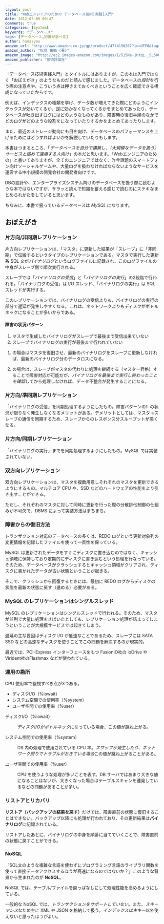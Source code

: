 ```yaml
---
layout: post
title: "Webエンジニアのための データベース技術[実践]入門"
date: 2012-05-09 00:47
comments: true
categories: [System]
keywords: "データベース"
tags: [データベース,知識が学べる]
author: hamasyou
amazon_url: "http://www.amazon.co.jp/gp/product/4774150207?ie=UTF8&tag=sorehabooks-22&linkCode=xm2&camp=247&creativeASIN=4774150207"
amazon_author: "松信 嘉範 (著)"
amazon_image: "http://ec2.images-amazon.com/images/I/515Ne-1HtqL._SL500_AA300_.jpg"
amazon_publisher: "技術評論社"
---
```


「データベース技術実践入門」とタイトルにはありますが、この本は入門ではなく「おぼえがき」のようなものだと読んで感じました。データベースの<em>設計</em>を行う際の注意点や、こういう点は押さえておくべきということを広く確認できる構成になっていたからです。

例えば、インデックスの種類を挙げ、データ数が増えてきた際にどのようにインデックスが効いてくるか、逆に効かなくなってくるかをまとめてあったり、データベースが吐き出すログにはどのようなものがあり、障害時の復旧手順のなかでどのログがどのような役割をになっていたりするかをまとめてあったりします。

また、最近のストレージ動向にも目を向け、データベースのパフォーマンスを上げるためにはどうすればよいかを解説していたりもします。

本書はつまるところ、「<em>データベースを自分で構築し、（大規模なデータを扱う）サービスと絡めて運用する人向け</em>」の本だと思います。「Webエンジニアのための」と書いてありますが、全てのエンジニアではなく、昨今話題のスマートフォン向けソーシャルゲームや、大量ログを扱わなければならないようなサービスを運営する中小規模の開発会社の開発者向けです。

DBの設計や、エンタープライズシステム向けのデータベースを扱う際に読むような本ではないですが、サラッと読んで知識を蓄える感じで読むのにステキなまとめられかたをしていると思います。

ちなみに、本書で扱っているデータベースは <em>MySQL</em> になります。


<!-- more -->

<h2>おぼえがき</h2>

<h3>片方向/非同期レプリケーション</h3>

片方向レプリケーションは、「マスタ」に更新した結果が「スレーブ」に「非同期」で伝搬するというタイプのレプリケーションである。マスタで実行した更新系 SQL 文が<em>バイナリログ</em>というログファイルに記録され、このログファイルの中身がスレーブ側で順次実行される。

スレーブでは「<em>バイナリログの受信</em>」と「<em>バイナリログの実行</em>」の2段階で行われる。「バイナリログの受信」は I/O スレッド、「バイナリログの実行」は SQL スレッドが実行する。

このレプリケーションでは、バイナリログの受信よりも、バイナリログの実行の部分で遅延が発生しやすくなる。これは、ネットワークよりもディスクがボトルネックになることが多いからである。

<h4>障害の状況パターン</h4>

<ol><li>マスタで生成したバイナリログがスレーブで最後まで受信出来ていない</li>
<li>スレーブでバイナリログの実行が最後まで行われていない</li></ol>

1. の場合はマスタを復旧させ、最新のバイナリログをスレーブに更新しなければ、最新のバイナリログ分のデータロスになる。

2. の場合は、スレーブがマスタの代わりに処理を継続する（マスター昇格）することで障害対応が可能だが、<em>バイナリログを最後まで実行し終わったことを確認</em>してから処理しなければ、データ不整合が発生することになる。


<h3>片方向/準同期レプリケーション</h3>

「バイナリログの受信」を同期処理するようにしたもの。障害パターンの1. の状況が限りなく発生しなくなるメリットがある。デメリットとしては、マスタ→スレーブの通信を同期するため、スレーブからのレスポンス分スループットが悪くなる。

<h3>片方向/同期レプリケーション</h3>

「バイナリログの実行」までを同期処理するようにしたもの。MySQL では実装されていない。

<h3>双方向レプリケーション</h3>

双方向レプリケーションは、マスタを複数用意しそれぞれのマスタを更新できるようにするもの。マルチコア CPU や、SSD などのハードウェアの性能をより引き出すことができる。

ただし、それぞれのマスタに対して同時に更新を行った際の分散排他制御の仕組みが不可欠で、DBMS によって実装方法はまちまち。

<h3>障害からの復旧方法</h3>

トランザクション対応のデータベースの多くは、REDO ログという更新対象列の変更情報を記録したファイルを使って一貫性を保っている。

MySQL は更新されたデータをすぐにディスクに書き込むのではなく、キャッシュ領域に保持しており定期的にディスクに書き込むという処理を行なっている。そのため、データベースがクラッシュするとキャッシュ領域がクリアされ、ディスクに書かれたデータが古い状態ということが起きる。

そこで、クラッシュから回復するときには、最初に REDO ログからディスクの状態を最新の状態に戻す（進める）必要がある。

<h3>MySQL のレプリケーションはシングルスレッド</h3>

MySQL のレプリケーションはシングルスレッドで行われる。そのため、マスタが並列で大量に処理をさばいたとしても、レプリケーション処理が詰まってしまうということが大規模サービスでは起きてしまう。

遅延の主な要因はディスク I/O が低速なことであるため、スレーブには SATA SSD などの高速なディスクを使うことでこの問題を解決するのが現実的。

最近では、PCI-Express インターフェースをもつ FusionIO社の ioDrive や Virident社のFlashmax などが使われている。

<h3>運用の勘所</h3>

CPU 使用率で監視すべき点が3つある。

<ul><li>ディスクI/O（%iowait）</li>
<li>システム空間での使用率（%system）</li>
<li>ユーザ空間での使用率（%user）</li></ul>

<dl><dt>ディスクI/O（%iowait）</dt>
<dd><p><em>ディスクI/Oがボトルネック</em>になっている場合、この値が跳ね上がる。</p></dd>
<dt>システム空間での使用率（%system）</dt>
<dd><p>OS 内の処理で使用されている CPU 率。<em>スワップが発生したり、ネットワーク周りでトラブルがおきている場合</em>この値が跳ね上がることがある。</p></dd>
<dt>ユーザ空間での使用率（%user）</dt>
<dd><p>CPU を使うような処理が多いことを表す。DB サーバではあまり大きな値になることはないが、大きくなった場合はテーブルスキャンを連発しているなどの問題があることが多い。</p></dd></dl>

<h3>リストアとリカバリ</h3>

<strong>リストア（バックアップの結果を戻す）</strong>だけでは、障害直前の状態に復旧することはできない。バックアップ以降にも処理が行われており、その更新結果は<strong>バイナリログ</strong>に記録されている。

リストアしたあとに、バイナリログの中身を順番に当てていくことで、障害直前の状態に戻すことができる。

<h3>NoSQL</h3>

「SQL文のような複雑な言語を使わずにプログラミング言語のライブラリ関数を使って直接データアクセスするほうが高速になるのではないか？」このような背景から生まれたのが <strong>NoSQL</strong>。

NoSQL では、テーブル/ファイルを開っぱなしにして処理性能を高めるようにしている。

一般的な NoSQL では、<em>トランザクションをサポートしていない</em>。また、<em>スキーマレス</em>なため主に XML や JSON を格納して扱う。<em>インデックスは主キー</em>以外使えないと思ったほうがよい。




